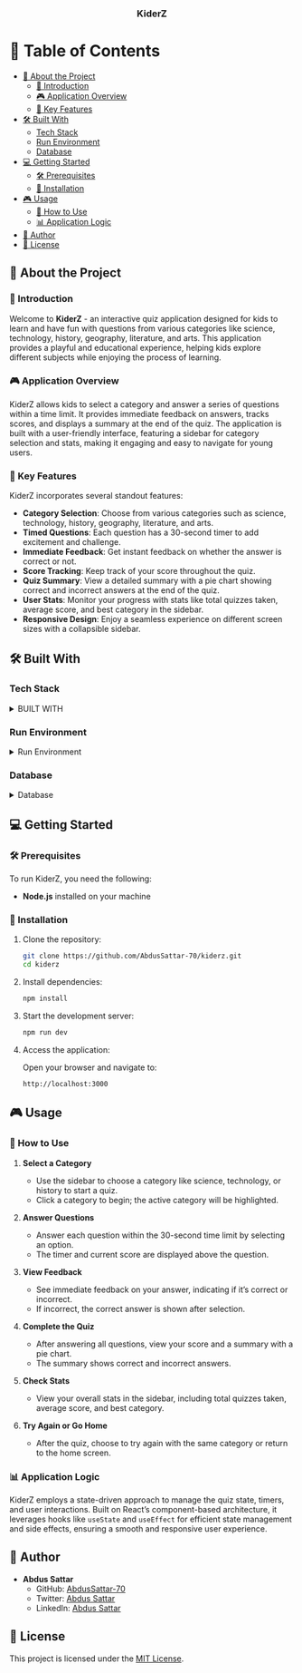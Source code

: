 <a name="readme-top"></a>

<div align="center">
  <h3><b>KiderZ</b></h3>
</div>

# 📗 Table of Contents

- [📖 About the Project](#about-project)
  - [🚀 Introduction](#introduction)
  - [🎮 Application Overview](#application-overview)
  - [🔑 Key Features](#key-features)
- [🛠 Built With](#built-with)
  - [Tech Stack](#tech-stack)
  - [Run Environment](#run-environment)
  - [Database](#database)
- [💻 Getting Started](#getting-started)
  - [🛠 Prerequisites](#prerequisites)
  - [🚀 Installation](#installation)
- [🎮 Usage](#usage)
  - [🔄 How to Use](#how-to-use)
  - [📊 Application Logic](#application-logic)
- [👤 Author](#author)
- [📝 License](#license)

## 📖 About the Project <a name="about-project"></a>

### 🚀 Introduction <a name="introduction"></a>

Welcome to **KiderZ** - an interactive quiz application designed for kids to learn and have fun with questions from various categories like science, technology, history, geography, literature, and arts. This application provides a playful and educational experience, helping kids explore different subjects while enjoying the process of learning.

### 🎮 Application Overview <a name="application-overview"></a>

KiderZ allows kids to select a category and answer a series of questions within a time limit. It provides immediate feedback on answers, tracks scores, and displays a summary at the end of the quiz. The application is built with a user-friendly interface, featuring a sidebar for category selection and stats, making it engaging and easy to navigate for young users.

### 🔑 Key Features <a name="key-features"></a>

KiderZ incorporates several standout features:

- **Category Selection**: Choose from various categories such as science, technology, history, geography, literature, and arts.
- **Timed Questions**: Each question has a 30-second timer to add excitement and challenge.
- **Immediate Feedback**: Get instant feedback on whether the answer is correct or not.
- **Score Tracking**: Keep track of your score throughout the quiz.
- **Quiz Summary**: View a detailed summary with a pie chart showing correct and incorrect answers at the end of the quiz.
- **User Stats**: Monitor your progress with stats like total quizzes taken, average score, and best category in the sidebar.
- **Responsive Design**: Enjoy a seamless experience on different screen sizes with a collapsible sidebar.

## 🛠 Built With <a name="built-with"></a>

### Tech Stack <a name="tech-stack"></a>

<details>
  <summary>BUILT WITH</summary>
  <ul>
    <li><a href="https://reactjs.org/">React</a></li>
    <li><a href="https://nextjs.org/">Next.js</a></li>
    <li><a href="https://www.typescriptlang.org/">TypeScript</a></li>
    <li><a href="https://tailwindcss.com/">Tailwind CSS</a></li>
    <li><a href="https://www.chartjs.org/">Chart.js</a></li>
    <li><a href="https://react-icons.github.io/react-icons/">React Icons</a></li>
  </ul>
</details>

### Run Environment <a name="run-environment"></a>

<details>
  <summary>Run Environment</summary>
  <ul>
    <li><a href="https://nodejs.org/">Node.js</a></li>
    <li><a href="https://www.npmjs.com/">npm</a></li>
  </ul>
</details>

### Database <a name="database"></a>

<details>
  <summary>Database</summary>
  <ul>
    <li>No Database</li>
  </ul>
</details>

## 💻 Getting Started <a name="getting-started"></a>

### 🛠 Prerequisites <a name="prerequisites"></a>

To run KiderZ, you need the following:

- **Node.js** installed on your machine

### 🚀 Installation <a name="installation"></a>

1. Clone the repository:

   ```bash
   git clone https://github.com/AbdusSattar-70/kiderz.git
   cd kiderz
   ```

2. Install dependencies:

   ```bash
   npm install
   ```

3. Start the development server:

   ```bash
   npm run dev
   ```

4. Access the application:

   Open your browser and navigate to:

   ```
   http://localhost:3000
   ```

## 🎮 Usage <a name="usage"></a>

### 🔄 How to Use <a name="how-to-use"></a>

1. **Select a Category**

   - Use the sidebar to choose a category like science, technology, or history to start a quiz.
   - Click a category to begin; the active category will be highlighted.

2. **Answer Questions**

   - Answer each question within the 30-second time limit by selecting an option.
   - The timer and current score are displayed above the question.

3. **View Feedback**

   - See immediate feedback on your answer, indicating if it’s correct or incorrect.
   - If incorrect, the correct answer is shown after selection.

4. **Complete the Quiz**

   - After answering all questions, view your score and a summary with a pie chart.
   - The summary shows correct and incorrect answers.

5. **Check Stats**

   - View your overall stats in the sidebar, including total quizzes taken, average score, and best category.

6. **Try Again or Go Home**

   - After the quiz, choose to try again with the same category or return to the home screen.

### 📊 Application Logic <a name="application-logic"></a>

KiderZ employs a state-driven approach to manage the quiz state, timers, and user interactions. Built on React’s component-based architecture, it leverages hooks like `useState` and `useEffect` for efficient state management and side effects, ensuring a smooth and responsive user experience.

## 👤 Author <a name="author"></a>

- **Abdus Sattar**
  - GitHub: [AbdusSattar-70](https://github.com/AbdusSattar-70)
  - Twitter: [Abdus Sattar](https://twitter.com/Abdus_Sattar70)
  - LinkedIn: [Abdus Sattar](https://www.linkedin.com/in/abdus-sattar-a41a26215/)

## 📝 License <a name="license"></a>

This project is licensed under the [MIT License](./LICENSE).
